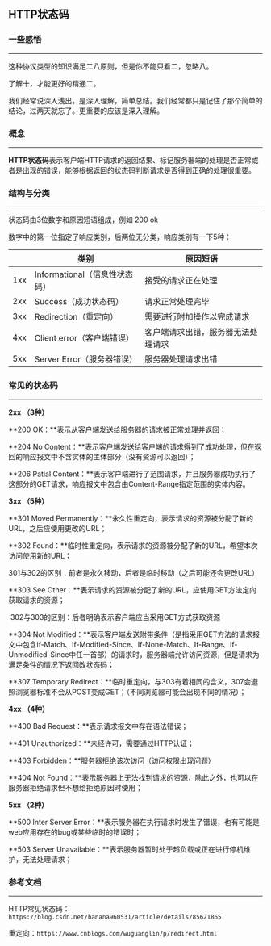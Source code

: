 ## HTTP状态码

### 一些感悟

---

这种协议类型的知识满足二八原则，但是你不能只看二，忽略八。

了解十，才能更好的精通二。

我们经常说深入浅出，是深入理解，简单总结。我们经常都只是记住了那个简单的结论，过两天就忘了。更重要的应该是深入理解。



### 概念

---

**HTTP状态码**表示客户端HTTP请求的返回结果、标记服务器端的处理是否正常或者是出现的错误，能够根据返回的状态码判断请求是否得到正确的处理很重要。



### 结构与分类

---

状态码由3位数字和原因短语组成，例如  200 ok

数字中的第一位指定了响应类别，后两位无分类，响应类别有一下5种：

|      | 类别                          | 原因短语                           |
| ---- | ----------------------------- | ---------------------------------- |
| 1xx  | Informational（信息性状态码） | 接受的请求正在处理                 |
| 2xx  | Success（成功状态码）         | 请求正常处理完毕                   |
| 3xx  | Redirection（重定向）         | 需要进行附加操作以完成请求         |
| 4xx  | Client error（客户端错误）    | 客户端请求出错，服务器无法处理请求 |
| 5xx  | Server Error（服务器错误）    | 服务器处理请求出错                 |



### 常见的状态码

---

**2xx （3种）**

**200 OK：**表示从客户端发送给服务器的请求被正常处理并返回；

**204 No Content：**表示客户端发送给客户端的请求得到了成功处理，但在返回的响应报文中不含实体的主体部分（没有资源可以返回）；

**206 Patial Content：**表示客户端进行了范围请求，并且服务器成功执行了这部分的GET请求，响应报文中包含由Content-Range指定范围的实体内容。

**3xx （5种）**

**301 Moved Permanently：**永久性重定向，表示请求的资源被分配了新的URL，之后应使用更改的URL；

**302 Found：**临时性重定向，表示请求的资源被分配了新的URL，希望本次访问使用新的URL；

​       301与302的区别：前者是永久移动，后者是临时移动（之后可能还会更改URL）

**303 See Other：**表示请求的资源被分配了新的URL，应使用GET方法定向获取请求的资源；

​      302与303的区别：后者明确表示客户端应当采用GET方式获取资源

**304 Not Modified：**表示客户端发送附带条件（是指采用GET方法的请求报文中包含if-Match、If-Modified-Since、If-None-Match、If-Range、If-Unmodified-Since中任一首部）的请求时，服务器端允许访问资源，但是请求为满足条件的情况下返回改状态码；

**307 Temporary Redirect：**临时重定向，与303有着相同的含义，307会遵照浏览器标准不会从POST变成GET；（不同浏览器可能会出现不同的情况）；

**4xx （4种）**

**400 Bad Request：**表示请求报文中存在语法错误；

**401 Unauthorized：**未经许可，需要通过HTTP认证；

**403 Forbidden：**服务器拒绝该次访问（访问权限出现问题）

**404 Not Found：**表示服务器上无法找到请求的资源，除此之外，也可以在服务器拒绝请求但不想给拒绝原因时使用；

**5xx （2种）**

**500 Inter Server Error：**表示服务器在执行请求时发生了错误，也有可能是web应用存在的bug或某些临时的错误时；

**503 Server Unavailable：**表示服务器暂时处于超负载或正在进行停机维护，无法处理请求；



### 参考文档

---

HTTP常见状态码：`https://blog.csdn.net/banana960531/article/details/85621865`

重定向：`https://www.cnblogs.com/wuguanglin/p/redirect.html`